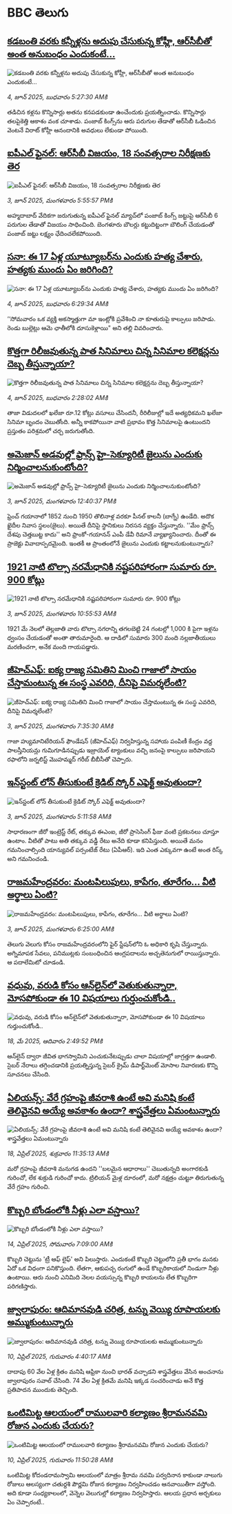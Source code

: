 # BBC తెలుగు## [కడబంతి వరకు కన్నీళ్లను అదుపు చేసుకున్న కోహ్లీ, ఆర్‌సీ‌బీతో అంత అనుబంధం ఎందుకంటే...](https://www.bbc.com/telugu/articles/cz708d3ee35o?at_campaign=githubrss)![కడబంతి వరకు కన్నీళ్లను అదుపు చేసుకున్న కోహ్లీ, ఆర్‌సీ‌బీతో అంత అనుబంధం ఎందుకంటే...](https://ichef.bbci.co.uk/ace/standard/240/cpsprodpb/7ab5/live/12aca610-4102-11f0-b302-0d3d6cddc93e.jpg)_4, జూన్ 2025, బుధవారం 5:27:30 AMకి_తడిచిన కళ్లను కొన్నిసార్లు అతను కనపడకుండా ఉంచేందుకు ప్రయత్నించాడు. కొన్నిసార్లు తలపైకెత్తి ఆకాశం వంక చూశాడు. పంజాబ్ కింగ్స్‌ను ఆరు పరుగుల తేడాతో ఆర్‌సీబీ ఓడించిన వెంటనే విరాట్ కోహ్లీ ఆనందానికి అవధులు లేకుండా పోయింది.## [ఐపీఎల్ ఫైనల్: ఆర్‌సీబీ విజయం, 18 సంవత్సరాల నిరీక్షణకు తెర](https://www.bbc.com/telugu/articles/ce3vd5glxldo?at_campaign=githubrss)![ఐపీఎల్ ఫైనల్: ఆర్‌సీబీ విజయం, 18 సంవత్సరాల నిరీక్షణకు తెర](https://ichef.bbci.co.uk/ace/standard/240/cpsprodpb/7eb5/live/1d767130-409d-11f0-a90d-6b992e1c44a7.jpg)_3, జూన్ 2025, మంగళవారం 5:55:57 PMకి_అహ్మదాబాద్ వేదికగా జరుగుతున్న ఐపీఎల్ ఫైనల్ మ్యాచ్‌లో పంజాబ్ కింగ్స్ జట్టుపై ఆర్‌సీబీ 6 పరుగుల తేడాతో విజయం సాధించింది. బెంగళూరు బౌలర్లు కట్టుదిట్టంగా బౌలింగ్ చేయడంతో పంజాబ్ జట్టు లక్ష్యం ఛేదించలేకపోయింది.## [సనా: ఈ 17 ఏళ్ల యూట్యూబర్‌‌ను ఎందుకు హత్య చేశారు, హత్యకు ముందు ఏం జరిగింది?](https://www.bbc.com/telugu/articles/ckgnr5x3qe5o?at_campaign=githubrss)![సనా: ఈ 17 ఏళ్ల యూట్యూబర్‌‌ను ఎందుకు హత్య చేశారు, హత్యకు ముందు ఏం జరిగింది?](https://ichef.bbci.co.uk/ace/standard/240/cpsprodpb/254d/live/c8fb0840-40f7-11f0-9d0a-7d78e2acb56c.jpg)_4, జూన్ 2025, బుధవారం 6:29:34 AMకి_‘‘సోమవారం ఒక వ్యక్తి అకస్మాత్తుగా మా ఇంట్లోకి ప్రవేశించి నా కూతురుపై కాల్పులు జరిపాడు. రెండు బుల్లెట్లు ఆమె ఛాతీలోకి దూసుకెళ్లాయి" అని తల్లి వివరించారు.## [కొత్తగా రిలీజవుతున్న పాత సినిమాలు చిన్న సినిమాల కలెక్షన్లను దెబ్బ తీస్తున్నాయా?](https://www.bbc.com/telugu/articles/c93y71v9dq2o?at_campaign=githubrss)![కొత్తగా రిలీజవుతున్న పాత సినిమాలు చిన్న సినిమాల కలెక్షన్లను దెబ్బ తీస్తున్నాయా?](https://ichef.bbci.co.uk/ace/standard/240/cpsprodpb/ef8b/live/7be76270-40e7-11f0-bace-e1270fc31f5e.png)_4, జూన్ 2025, బుధవారం 2:28:02 AMకి_తాజా విడుదలలో ఖలేజా రూ.12 కోట్లు వసూలు చేసిందనీ, రీరిలీజుల్లో ఇదే అత్యధికమని ఖలేజా సినిమా బృందం చెబుతోంది. అన్నీ కాకపోయినా వాటి ప్రభావం కొత్త సినిమాలపై ఉంటుందని ప్రస్తుతం పరిశ్రమలో చర్చ జరుగుతోంది.## [అమెజాన్ అడవుల్లో ఫ్రాన్స్ హై-సెక్యూరిటీ జైలును ఎందుకు నిర్మించాలనుకుంటోంది?](https://www.bbc.com/telugu/articles/ckg4x8z6411o?at_campaign=githubrss)![అమెజాన్ అడవుల్లో ఫ్రాన్స్ హై-సెక్యూరిటీ జైలును ఎందుకు నిర్మించాలనుకుంటోంది?](https://ichef.bbci.co.uk/ace/standard/240/cpsprodpb/0bf9/live/319bdfc0-4047-11f0-b82a-719a8719aeb4.jpg)_3, జూన్ 2025, మంగళవారం 12:40:37 PMకి_ఫ్రెంచ్ గయానాలో 1852 నుంచి 1950 తొలినాళ్ల వరకూ పీనల్ కాలనీ (బాగ్నే) ఉండేది. అదొక ఖైదీల నివాస స్థలం(జైలు).  అయితే దీనిపై స్థానికులు నిరసన వ్యక్తం చేస్తున్నారు. ''మేం ఫ్రాన్స్ దేశపు చెత్తబుట్ట కాదు'' అని ఫ్రాంకో-గయానన్ ఎంపీ డేవీ రిమానే వ్యాఖ్యానించారు. దీంతో ఈ ప్రాజెక్టు వివాదాస్పదమైంది. ఇంతకీ ఆ ప్రాంతంలోనే జైలును ఎందుకు కట్టాలనుకుంటున్నారు?## [1921 నాటి టొల్సా నరమేధానికి నష్టపరిహారంగా సుమారు రూ.  900 కోట్లు](https://www.bbc.com/telugu/articles/c15nd9kepjjo?at_campaign=githubrss)![1921 నాటి టొల్సా నరమేధానికి నష్టపరిహారంగా సుమారు రూ.  900 కోట్లు](https://ichef.bbci.co.uk/ace/standard/240/cpsprodpb/2396/live/66e8d2a0-4024-11f0-969e-adeae1dec951.jpg)_3, జూన్ 2025, మంగళవారం 10:55:53 AMకి_1921 మే నెలలో తెల్లజాతి వారు టొల్సా నగరాన్ని తగలబెట్టి 24 గంటల్లో 1,000 కి పైగా ఇళ్లను ధ్వంసం చేయడంతో అంతా తారుమారైంది. ఆ దాడిలో సుమారు 300 మంది నల్లజాతీయులు మరణించగా, అనేక మంది గాయపడ్డారు.## [జీహెచ్‌ఎఫ్: ఐక్య రాజ్య సమితిని మించి గాజాలో సాయం చేస్తామంటున్న ఈ సంస్థ ఎవరిది, దీనిపై విమర్శలేంటి? ](https://www.bbc.com/telugu/articles/cm23xkvy9j2o?at_campaign=githubrss)![జీహెచ్‌ఎఫ్: ఐక్య రాజ్య సమితిని మించి గాజాలో సాయం చేస్తామంటున్న ఈ సంస్థ ఎవరిది, దీనిపై విమర్శలేంటి? ](https://ichef.bbci.co.uk/ace/standard/240/cpsprodpb/3f04/live/363fbf00-3f7b-11f0-b6e6-4ddb91039da1.jpg)_3, జూన్ 2025, మంగళవారం 7:35:30 AMకి_గాజా హ్యుమానిటేరియన్ ఫౌండేషన్ (జీహెచ్ఎఫ్) నిర్వహిస్తున్న సహాయ పంపిణీ కేంద్రం వద్ద పాలస్తీనియన్లు గుమిగూడినప్పుడు ఇజ్రాయెల్ ట్యాంకులు వచ్చి జనంపై కాల్పులు జరిపాయని రఫాలోని జర్నలిస్ట్ మొహమ్మద్ గరీబ్ బీబీసీతో చెప్పారు.## [ఇన్‌స్టంట్‌ లోన్‌ తీసుకుంటే క్రెడిట్‌ స్కోర్‌ ఎఫెక్ట్‌ అవుతుందా?](https://www.bbc.com/telugu/articles/czr80jrznvmo?at_campaign=githubrss)![ఇన్‌స్టంట్‌ లోన్‌ తీసుకుంటే క్రెడిట్‌ స్కోర్‌ ఎఫెక్ట్‌ అవుతుందా?](https://ichef.bbci.co.uk/ace/standard/240/cpsprodpb/97f5/live/3605e880-3fb6-11f0-835b-310c7b938e84.jpg)_3, జూన్ 2025, మంగళవారం 5:11:58 AMకి_సాధారణంగా జీరో ఇంట్రెస్ట్‌ రేట్‌, తక్కువ ఈఎంఐ, జీరో ప్రాసెసింగ్‌ ఫీజు వంటి ప్రకటనలు చూస్తూ ఉంటాం. వీటితో పాటు అతి తక్కువ వడ్డీ రేటు అనేది కూడా కనిపిస్తుంది. అయితే మనం గమనించాల్సింది యాన్యువల్ పర్సంటేజ్‌ రేటు (ఏపీఆర్). ఇది ఎంత ఎక్కువగా ఉంటే అంత రిస్క్‌ అని గమనించండి.## [రాజమహేంద్రవరం:  మంటపిలుపులు, కాపేగం, తూరేగం... వీటి అర్థాలు ఏంటి?](https://www.bbc.com/telugu/articles/c706n5dg92ro?at_campaign=githubrss)![రాజమహేంద్రవరం:  మంటపిలుపులు, కాపేగం, తూరేగం... వీటి అర్థాలు ఏంటి?](https://ichef.bbci.co.uk/ace/standard/240/cpsprodpb/53da/live/8e8b6400-3f87-11f0-835b-310c7b938e84.jpg)_3, జూన్ 2025, మంగళవారం 6:25:00 AMకి_తెలుగు వెలుగు కోసం రాజమహేంద్రవరంలోని ఫైర్ స్టేషన్‌లోని ఓ అధికారి కృ‌షి చేస్తున్నారు. అగ్నిమాపక సేవలు, పనిముట్లకు సంబంధించిన ఆంగ్లపదాలను అచ్చతెనుగులో రాయిస్తున్నారు. ఆ పదాలేమిటో చూడండి.## [వధువు, వరుడి కోసం ఆన్‌లైన్‌లో వెతుకుతున్నారా, మోసపోకుండా ఈ 10 విషయాలు గుర్తుంచుకోండి..](https://www.bbc.com/telugu/articles/c5yrny82136o?at_campaign=githubrss)![వధువు, వరుడి కోసం ఆన్‌లైన్‌లో వెతుకుతున్నారా, మోసపోకుండా ఈ 10 విషయాలు గుర్తుంచుకోండి..](https://ichef.bbci.co.uk/ace/standard/240/cpsprodpb/74cc/live/3f04f8a0-28fe-11f0-8c66-ebf25fc2cfef.jpg)_18, మే 2025, ఆదివారం 2:49:52 PMకి_ఆన్‌లైన్ ద్వారా జీవిత భాగస్వామిని ఎంచుకునేటప్పుడు చాలా విషయాల్లో జాగ్రత్తగా ఉండాలి. సైబర్ నేరాలు తగ్గించడానికి ప్రయత్నిస్తున్న సైబర్ క్రైమ్ డిపార్ట్‌మెంట్ మోసాల నివారణకు కొన్ని సూచనలు చేసింది.## [ఏలియన్స్: వేరే గ్రహంపై జీవరాశి ఉంటే అవి మనిషి కంటే తెలివైనవి అయ్యే అవకాశం ఉందా? శాస్త్రవేత్తలు ఏమంటున్నారు](https://www.bbc.com/telugu/articles/cn7xelz1r85o?at_campaign=githubrss)![ఏలియన్స్: వేరే గ్రహంపై జీవరాశి ఉంటే అవి మనిషి కంటే తెలివైనవి అయ్యే అవకాశం ఉందా? శాస్త్రవేత్తలు ఏమంటున్నారు](https://ichef.bbci.co.uk/ace/standard/240/cpsprodpb/b07b/live/a29a56f0-1b9b-11f0-a455-cf1d5f751d2f.png)_18, ఏప్రిల్ 2025, శుక్రవారం 11:35:13 AMకి_మరో గ్రహంపై జీవరాశి మనుగడ ఉందని ''బలమైన ఆధారాలు'' చెబుతున్నది అంగారకుడి గురించో, లేక శుక్రుడి గురించో కాదు. ట్రిలియన్ మైళ్ల దూరంలో, మరో నక్షత్రం చుట్టూ తిరుగుతున్న వేరే గ్రహం గురించి.## [కొబ్బరి బోండంలోకి నీళ్లు ఎలా వస్తాయి?](https://www.bbc.com/telugu/articles/czjn4mzxxy8o?at_campaign=githubrss)![కొబ్బరి బోండంలోకి నీళ్లు ఎలా వస్తాయి?](https://ichef.bbci.co.uk/ace/standard/240/cpsprodpb/46c5/live/684a55e0-18fd-11f0-8b11-7756b7b808cc.jpg)_14, ఏప్రిల్ 2025, సోమవారం 7:09:00 AMకి_కొబ్బరి చెట్టును 'ట్రీ ఆఫ్ లైఫ్' అని పిలుస్తారు. ఎందుకంటే కొబ్బరి చెట్టులోని ప్రతీ భాగం మనకు ఏదో ఒక విధంగా పనికొస్తుంది. లేతగా, ఆకుపచ్చ రంగులో ఉండే కొబ్బరికాయలో నిండుగా నీళ్లు ఉంటాయి. ఆరు నుంచి ఎనిమిది నెలల వయస్సున్న కొబ్బరి కాయలను లేత కొబ్బరిగా పరిగణిస్తారు.## [జ్వాలాపురం: ఆదిమానవుడి చరిత్ర, టన్ను వెయ్యి రూపాయలకు అమ్ముకుంటున్నారు ](https://www.bbc.com/telugu/articles/creqqnwdd5qo?at_campaign=githubrss)![జ్వాలాపురం: ఆదిమానవుడి చరిత్ర, టన్ను వెయ్యి రూపాయలకు అమ్ముకుంటున్నారు ](https://ichef.bbci.co.uk/ace/standard/240/cpsprodpb/765e/live/b472e2d0-15b4-11f0-842b-a7355694993d.jpg)_10, ఏప్రిల్ 2025, గురువారం 4:40:17 AMకి_దాదాపు 60 వేల ఏళ్ల క్రితం మనిషి ఆఫ్రికా నుంచి భారత్ వచ్చాడని శాస్త్రవేత్తలు వేసిన అంచనాను జ్వాలాపురం సవాల్ చేసింది. 74 వేల ఏళ్ల క్రితమే మనిషి ఇక్కడ సంచరించాడు అనే కొత్త ప్రతిపాదన ముందుకు తెచ్చింది.## [ఒంటిమిట్ట ఆలయంలో రాములవారి కల్యాణం శ్రీరామనవమి రోజున ఎందుకు చేయరు?](https://www.bbc.com/telugu/articles/ce822j5e465o?at_campaign=githubrss)![ఒంటిమిట్ట ఆలయంలో రాములవారి కల్యాణం శ్రీరామనవమి రోజున ఎందుకు చేయరు?](https://ichef.bbci.co.uk/ace/standard/240/cpsprodpb/fed5/live/25534d40-1601-11f0-b58a-6113af226972.jpg)_10, ఏప్రిల్ 2025, గురువారం 11:50:28 AMకి_ఒంటిమిట్ట కోదండరామస్వామి ఆలయంలో మాత్రం శ్రీరామ నవమి పర్వదినాన కాకుండా నాలుగు రోజులు ఆలస్యంగా చతుర్దశి పౌర్ణమి రోజున కల్యాణం నిర్వహించడం ఆనవాయితీగా వస్తోంది. అది కూడా సంధ్యకాలంలో, వెన్నెల వెలుగుల్లో కల్యాణం నిర్వహిస్తారు. ఆలయ ప్రధాన అర్చకులు ఏం చెప్పారంటే..